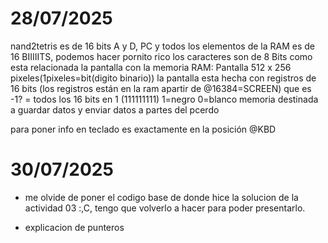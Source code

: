 # 28/07/2025

nand2tetris es de 16 bits A y D, PC y todos los elementos de la RAM es de 16 BIIIIITS,  podemos hacer pornito rico
los caracteres son de 8 Bits
como esta relacionada la pantalla con la memoria RAM: Pantalla 512 x 256 pixeles(1pixeles=bit(digito binario)) la pantalla esta hecha con registros de 16 bits (los registros están en la ram apartir de @16384=SCREEN)
que es -1? = todos los 16 bits en 1 (111111111)
1=negro
0=blanco
memoria destinada a guardar datos y enviar datos a partes del pcerdo

para poner info en teclado es exactamente en la posición @KBD  

# 30/07/2025  
- me olvide de poner el codigo base de donde hice la solucion de la actividad 03 :,C, tengo que volverlo a hacer para poder presentarlo.

- explicacion de punteros

